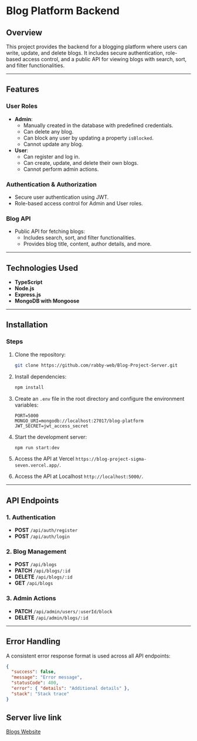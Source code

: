 # Blog Platform Backend

## Overview

This project provides the backend for a blogging platform where users can write, update, and delete blogs. It includes secure authentication, role-based access control, and a public API for viewing blogs with search, sort, and filter functionalities.

---

## Features

### User Roles

- **Admin**:
  - Manually created in the database with predefined credentials.
  - Can delete any blog.
  - Can block any user by updating a property `isBlocked`.
  - Cannot update any blog.
- **User**:
  - Can register and log in.
  - Can create, update, and delete their own blogs.
  - Cannot perform admin actions.

### Authentication & Authorization

- Secure user authentication using JWT.
- Role-based access control for Admin and User roles.

### Blog API

- Public API for fetching blogs:
  - Includes search, sort, and filter functionalities.
  - Provides blog title, content, author details, and more.

---

## Technologies Used

- **TypeScript**
- **Node.js**
- **Express.js**
- **MongoDB with Mongoose**

---

## Installation

### Steps

1. Clone the repository:

   ```bash
   git clone https://github.com/rabby-web/Blog-Project-Server.git
   ```

2. Install dependencies:
   ```bash
   npm install
   ```
3. Create an `.env` file in the root directory and configure the environment variables:
   ```env
   PORT=5000
   MONGO_URI=mongodb://localhost:27017/blog-platform
   JWT_SECRET=jwt_access_secret
   ```
4. Start the development server:
   ```bash
   npm run start:dev
   ```
5. Access the API at Vercel `https://blog-project-sigma-seven.vercel.app/`.
6. Access the API at Localhost `http://localhost:5000/`.

---

## API Endpoints

### 1. Authentication

- **POST** `/api/auth/register`
- **POST** `/api/auth/login`

### 2. Blog Management

- **POST** `/api/blogs`
- **PATCH** `/api/blogs/:id`
- **DELETE** `/api/blogs/:id`
- **GET** `/api/blogs`

### 3. Admin Actions

- **PATCH** `/api/admin/users/:userId/block`
- **DELETE** `/api/admin/blogs/:id`

---

## Error Handling

A consistent error response format is used across all API endpoints:

```json
{
  "success": false,
  "message": "Error message",
  "statusCode": 400,
  "error": { "details": "Additional details" },
  "stack": "Stack trace"
}
```
## Server live link

[Blogs Website](https://blog-project-sigma-seven.vercel.app/)

